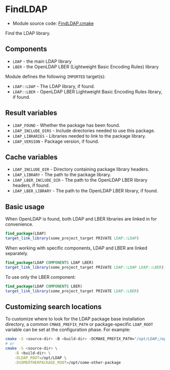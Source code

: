 <!-- This is auto-generated file. -->
# FindLDAP

* Module source code: [FindLDAP.cmake](https://github.com/petk/php-build-system/blob/master/cmake/cmake/modules/FindLDAP.cmake)

Find the LDAP library.

## Components

* `LDAP` - the main LDAP library
* `LBER` - the OpenLDAP LBER (Lightweight Basic Encoding Rules) library

Module defines the following `IMPORTED` target(s):

* `LDAP::LDAP` - The LDAP library, if found.
* `LDAP::LBER` - OpenLDAP LBER Lightweight Basic Encoding Rules library, if
  found.

## Result variables

* `LDAP_FOUND` - Whether the package has been found.
* `LDAP_INCLUDE_DIRS` - Include directories needed to use this package.
* `LDAP_LIBRARIES` - Libraries needed to link to the package library.
* `LDAP_VERSION` - Package version, if found.

## Cache variables

* `LDAP_INCLUDE_DIR` - Directory containing package library headers.
* `LDAP_LIBRARY` - The path to the package library.
* `LDAP_LBER_INCLUDE_DIR` - The path to the OpenLDAP LBER library headers, if
  found.
* `LDAP_LBER_LIBRARY` - The path to the OpenLDAP LBER library, if found.

## Basic usage

When OpenLDAP is found, both LDAP and LBER libraries are linked in for
convenience.

```cmake
find_package(LDAP)
target_link_library(some_project_target PRIVATE LDAP::LDAP)
```

When working with specific components, LDAP and LBER are linked separately.

```cmake
find_package(LDAP COMPONENTS LDAP LBER)
target_link_library(some_project_target PRIVATE LDAP::LDAP LDAP::LBER)
```

To use only the LBER component:

```cmake
find_package(LDAP COMPONENTS LBER)
target_link_library(some_project_target PRIVATE LDAP::LBER)
```

## Customizing search locations

To customize where to look for the LDAP package base
installation directory, a common `CMAKE_PREFIX_PATH` or
package-specific `LDAP_ROOT` variable can be set at
the configuration phase. For example:

```sh
cmake -S <source-dir> -B <build-dir> -DCMAKE_PREFIX_PATH="/opt/LDAP;/opt/some-other-package"
# or
cmake -S <source-dir> \
    -B <build-dir> \
    -DLDAP_ROOT=/opt/LDAP \
    -DSOMEOTHERPACKAGE_ROOT=/opt/some-other-package
```
